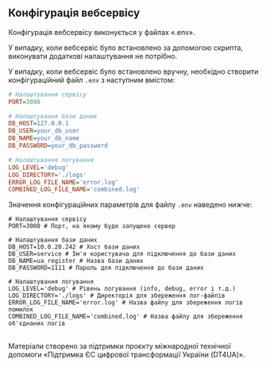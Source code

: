 ## Конфігурація вебсервісу

Конфігурація вебсервісу виконується у файлах «.env».

У випадку, коли вебсервіс було встановлено за допомогою скрипта, виконувати додаткові налаштування не потрібно.

У випадку, коли вебсервіс було встановлено вручну, необхідно створити конфігураційний файл ```.env``` з наступним вмістом:

```ini
# Налаштування сервісу
PORT=3000

# Налаштування бази даних
DB_HOST=127.0.0.1
DB_USER=your_db_user
DB_NAME=your_db_name
DB_PASSWORD=your_db_password

# Налаштування логування
LOG_LEVEL='debug'
LOG_DIRECTORY='./logs'
ERROR_LOG_FILE_NAME='error.log'
COMBINED_LOG_FILE_NAME='combined.log'
```

Значення конфігураційних параметрів для файлу `.env` наведено нижче:

   ```env
  # Налаштування сервісу
  PORT=3000 # Порт, на якому буде запущено сервер

  # Налаштування бази даних
  DB_HOST=10.0.20.242 # Хост бази даних
  DB_USER=service # Ім'я користувача для підключення до бази даних
  DB_NAME=ua_register # Назва бази даних
  DB_PASSWORD=1111 # Пароль для підключення до бази даних

  # Налаштування логування
  LOG_LEVEL='debug' # Рівень логування (info, debug, error і т.д.)
  LOG_DIRECTORY='./logs' # Директорія для збереження лог-файлів
  ERROR_LOG_FILE_NAME='error.log' # Назва файлу для збереження логів помилок
  COMBINED_LOG_FILE_NAME='combined.log' # Назва файлу для збереження об'єднаних логів
   ```

##
Матеріали створено за підтримки проєкту міжнародної технічної допомоги «Підтримка ЄС цифрової трансформації України (DT4UA)».
